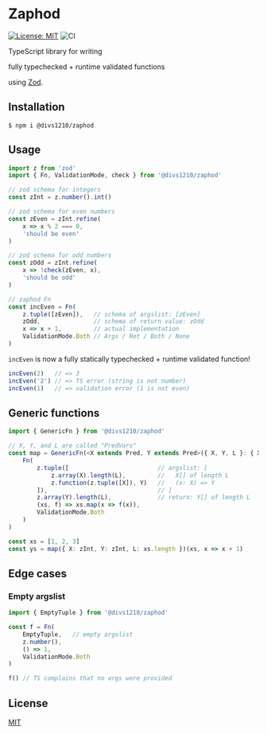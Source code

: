 # Zaphod

[![License: MIT](https://img.shields.io/badge/License-MIT-green.svg)](https://opensource.org/licenses/MIT)
 ![CI](https://github.com/divs1210/zaphod/actions/workflows/node.js.yml/badge.svg)

TypeScript library for writing 

fully typechecked + runtime validated functions 

using [Zod](https://github.com/colinhacks/zod).

## Installation

```
$ npm i @divs1210/zaphod
```

## Usage

```typescript
import z from 'zod'
import { Fn, ValidationMode, check } from '@divs1210/zaphod'

// zod schema for integers
const zInt = z.number().int()

// zod schema for even numbers
const zEven = zInt.refine(
    x => x % 2 === 0,
    'should be even'
)

// zod schema for odd numbers
const zOdd = zInt.refine(
    x => !check(zEven, x),
    'should be odd'
)

// zaphod Fn
const incEven = Fn(
    z.tuple([zEven]),   // schema of argslist: [zEven]
    zOdd,               // schema of return value: zOdd
    x => x + 1,         // actual implementation
    ValidationMode.Both // Args / Ret / Both / None
)
```

`incEven` is now a fully statically typechecked + runtime validated function!

```typescript
incEven(2)   // => 3
incEven('2') // => TS error (string is not number)
incEven(1)   // => validation error (1 is not even)
```

## Generic functions

```typescript
import { GenericFn } from '@divs1210/zaphod'

// X, Y, and L are called "PredVars"
const map = GenericFn(<X extends Pred, Y extends Pred>({ X, Y, L }: { X: X, Y: Y, L: number }) =>
    Fn(
        z.tuple([                         // argslist: [
            z.array(X).length(L),         //   X[] of length L
            z.function(z.tuple([X]), Y)   //   (x: X) => Y
        ]),                               // ]
        z.array(Y).length(L),             // return: Y[] of length L
        (xs, f) => xs.map(x => f(x)),
        ValidationMode.Both
    )
)

const xs = [1, 2, 3]
const ys = map({ X: zInt, Y: zInt, L: xs.length })(xs, x => x + 1)
```

## Edge cases

### Empty argslist

```typescript
import { EmptyTuple } from '@divs1210/zaphod'

const f = Fn(
    EmptyTuple,   // empty argslist
    z.number(),
    () => 1, 
    ValidationMode.Both
)

f() // TS complains that no args were provided
```


## License

[MIT](/LICENSE)
